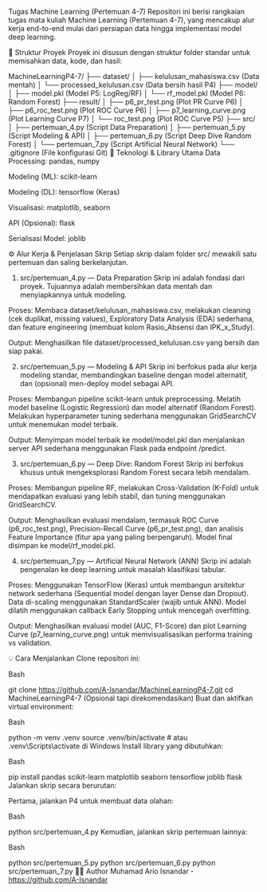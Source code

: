 Tugas Machine Learning (Pertemuan 4-7)
Repositori ini berisi rangkaian tugas mata kuliah Machine Learning (Pertemuan 4-7), yang mencakup alur kerja end-to-end mulai dari persiapan data hingga implementasi model deep learning.

📂 Struktur Proyek
Proyek ini disusun dengan struktur folder standar untuk memisahkan data, kode, dan hasil:

MachineLearningP4-7/
├── dataset/
│ ├── kelulusan_mahasiswa.csv (Data mentah)
│ └── processed_kelulusan.csv (Data bersih hasil P4)
├── model/
│ ├── model.pkl (Model P5: LogReg/RF)
│ └── rf_model.pkl (Model P6: Random Forest)
├── result/
│ ├── p6_pr_test.png (Plot PR Curve P6)
│ ├── p6_roc_test.png (Plot ROC Curve P6)
│ ├── p7_learning_curve.png (Plot Learning Curve P7)
│ └── roc_test.png (Plot ROC Curve P5)
├── src/
│ ├── pertemuan_4.py (Script Data Preparation)
│ ├── pertemuan_5.py (Script Modeling & API)
│ ├── pertemuan_6.py (Script Deep Dive Random Forest)
│ └── pertemuan_7.py (Script Artificial Neural Network)
└── .gitignore (File konfigurasi Git)
🚀 Teknologi & Library Utama
Data Processing: pandas, numpy

Modeling (ML): scikit-learn

Modeling (DL): tensorflow (Keras)

Visualisasi: matplotlib, seaborn

API (Opsional): flask

Serialisasi Model: joblib

⚙️ Alur Kerja & Penjelasan Skrip
Setiap skrip dalam folder src/ mewakili satu pertemuan dan saling berkelanjutan.

1. src/pertemuan_4.py — Data Preparation
   Skrip ini adalah fondasi dari proyek. Tujuannya adalah membersihkan data mentah dan menyiapkannya untuk modeling.

Proses: Membaca dataset/kelulusan_mahasiswa.csv, melakukan cleaning (cek duplikat, missing values), Exploratory Data Analysis (EDA) sederhana, dan feature engineering (membuat kolom Rasio_Absensi dan IPK_x_Study).

Output: Menghasilkan file dataset/processed_kelulusan.csv yang bersih dan siap pakai.

2. src/pertemuan_5.py — Modeling & API
   Skrip ini berfokus pada alur kerja modeling standar, membandingkan baseline dengan model alternatif, dan (opsional) men-deploy model sebagai API.

Proses: Membangun pipeline scikit-learn untuk preprocessing. Melatih model baseline (Logistic Regression) dan model alternatif (Random Forest). Melakukan hyperparameter tuning sederhana menggunakan GridSearchCV untuk menemukan model terbaik.

Output: Menyimpan model terbaik ke model/model.pkl dan menjalankan server API sederhana menggunakan Flask pada endpoint /predict.

3. src/pertemuan_6.py — Deep Dive: Random Forest
   Skrip ini berfokus khusus untuk mengeksplorasi Random Forest secara lebih mendalam.

Proses: Membangun pipeline RF, melakukan Cross-Validation (K-Fold) untuk mendapatkan evaluasi yang lebih stabil, dan tuning menggunakan GridSearchCV.

Output: Menghasilkan evaluasi mendalam, termasuk ROC Curve (p6_roc_test.png), Precision-Recall Curve (p6_pr_test.png), dan analisis Feature Importance (fitur apa yang paling berpengaruh). Model final disimpan ke model/rf_model.pkl.

4. src/pertemuan_7.py — Artificial Neural Network (ANN)
   Skrip ini adalah pengenalan ke deep learning untuk masalah klasifikasi tabular.

Proses: Menggunakan TensorFlow (Keras) untuk membangun arsitektur network sederhana (Sequential model dengan layer Dense dan Dropout). Data di-scaling menggunakan StandardScaler (wajib untuk ANN). Model dilatih menggunakan callback Early Stopping untuk mencegah overfitting.

Output: Menghasilkan evaluasi model (AUC, F1-Score) dan plot Learning Curve (p7_learning_curve.png) untuk memvisualisasikan performa training vs validation.

💡 Cara Menjalankan
Clone repositori ini:

Bash

git clone https://github.com/A-Isnandar/MachineLearningP4-7.git
cd MachineLearningP4-7
(Opsional tapi direkomendasikan) Buat dan aktifkan virtual environment:

Bash

python -m venv .venv
source .venv/bin/activate # atau .venv\Scripts\activate di Windows
Install library yang dibutuhkan:

Bash

pip install pandas scikit-learn matplotlib seaborn tensorflow joblib flask
Jalankan skrip secara berurutan:

Pertama, jalankan P4 untuk membuat data olahan:

Bash

python src/pertemuan_4.py
Kemudian, jalankan skrip pertemuan lainnya:

Bash

python src/pertemuan_5.py
python src/pertemuan_6.py
python src/pertemuan_7.py
🧑‍💻 Author
Muhamad Ario Isnandar - https://github.com/A-Isnandar
